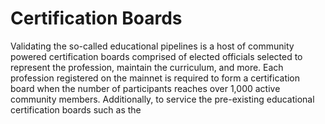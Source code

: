 # Certification Boards

Validating the so-called educational pipelines is a host of community powered certification boards comprised of elected officials selected to represent the profession, maintain the curriculum, and more. Each profession registered on the mainnet is required to form a certification board when the number of participants reaches over 1,000 active community members. Additionally, to service the pre-existing educational certification boards such as the&#x20;
